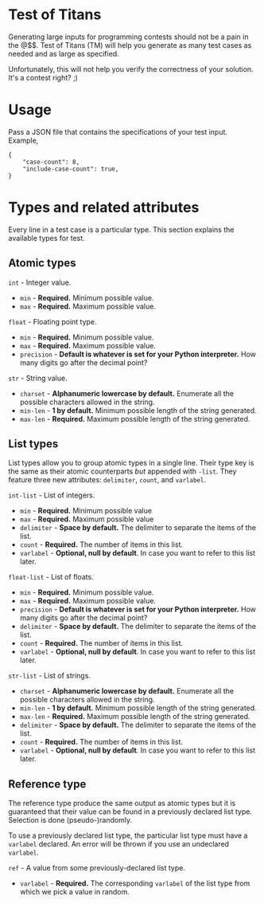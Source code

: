 # Test of Titans

Generating large inputs for programming contests should not be a pain in the @$$.
Test of Titans (TM) will help you generate as many test cases as needed and as
large as specified.

Unfortunately, this will not help you verify the correctness of your solution.
It's a contest right? ;)

# Usage

Pass a JSON file that contains the specifications of your test input. Example,

    {
        "case-count": 8,
        "include-case-count": true,
    }

# Types and related attributes

Every line in a test case is a particular type. This section explains the
available types for test.

## Atomic types

`int` - Integer value.

- `min` - **Required.** Minimum possible value.
- `max` - **Required.** Maximum possible value.

`float` - Floating point type.

- `min` - **Required.** Minimum possible value.
- `max` - **Required.** Maximum possible value.
- `precision` - **Default is whatever is set for your Python interpreter.** How
many digits go after the decimal point?

`str` - String value.

- `charset` - **Alphanumeric lowercase by default.** Enumerate all the possible
characters allowed in the string.
- `min-len` - **1 by default.** Minimum possible length of the string generated.
- `max-len` - **Required.** Maximum possible length of the string generated.

## List types

List types allow you to group atomic types in a single line. Their type key is
the same as their atomic counterparts _but_ appended with `-list`. They feature
three new attributes: `delimiter`, `count`, and `varlabel`.

`int-list` - List of integers.

- `min` - **Required.** Minimum possible value
- `max` - **Required.** Maximum possible value
- `delimiter` - **Space by default.** The delimiter to separate the items of the list.
- `count` - **Required.** The number of items in this list.
- `varlabel` - **Optional, null by default**. In case you want to refer to this
list later.

`float-list` - List of floats.

- `min` - **Required.** Minimum possible value.
- `max` - **Required.** Maximum possible value.
- `precision` - **Default is whatever is set for your Python interpreter.** How
many digits go after the decimal point?
- `delimiter` - **Space by default.** The delimiter to separate the items of the list.
- `count` - **Required.** The number of items in this list.
- `varlabel` - **Optional, null by default**. In case you want to refer to this
list later.

`str-list` - List of strings.

- `charset` - **Alphanumeric lowercase by default.** Enumerate all the possible
characters allowed in the string.
- `min-len` - **1 by default.** Minimum possible length of the string generated.
- `max-len` - **Required.** Maximum possible length of the string generated.
- `delimiter` - **Space by default.** The delimiter to separate the items of the list.
- `count` - **Required.** The number of items in this list.
- `varlabel` - **Optional, null by default**. In case you want to refer to this
list later.

## Reference type

The reference type produce the same output as atomic types but it is guaranteed
that their value can be found in a previously declared list type. Selection is
done (pseudo-)randomly.

To use a previously declared list type, the particular list type must have a
`varlabel` declared. An error will be thrown if you use an undeclared `varlabel`.

`ref` - A value from some previously-declared list type.

- `varlabel` - **Required.** The corresponding `varlabel` of the list type from
which we pick a value in random.
